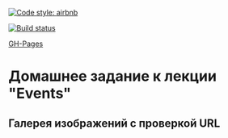 [![Code style: airbnb](https://img.shields.io/badge/code%20style-airbnb-blue.svg?style=flat-square)](https://github.com/airbnb/javascript)

[![Build status](https://ci.appveyor.com/api/projects/status/08wvbphuxlvfom5y?svg=true)](https://ci.appveyor.com/project/Cazuist/ajh-8-events-galary)

[GH-Pages](https://cazuist.github.io/ajh-8_events_galary)

# Домашнее задание к лекции "Events"
## Галерея изображений с проверкой URL
